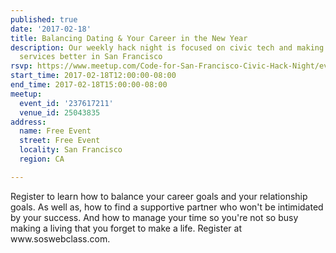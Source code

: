 ```yaml
---
published: true
date: '2017-02-18'
title: Balancing Dating & Your Career in the New Year
description: Our weekly hack night is focused on civic tech and making government
  services better in San Francisco
rsvp: https://www.meetup.com/Code-for-San-Francisco-Civic-Hack-Night/events/237617211/
start_time: 2017-02-18T12:00:00-08:00
end_time: 2017-02-18T15:00:00-08:00
meetup:
  event_id: '237617211'
  venue_id: 25043835
address:
  name: Free Event
  street: Free Event
  locality: San Francisco
  region: CA

---
```

<!-- imported via scripts/generate-events-from-meetup -->
<p>Register to learn how to balance your career goals and your relationship goals. As well as, how to find a supportive partner who won't be intimidated by your success. And how to manage your time so you're not so busy making a living that you forget to make a life. Register at www.soswebclass.com.</p> 
